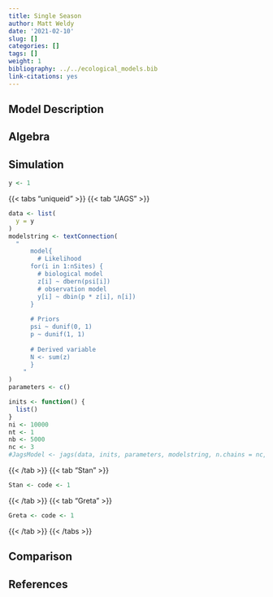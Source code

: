 ```yaml
---
title: Single Season
author: Matt Weldy
date: '2021-02-10'
slug: []
categories: []
tags: []
weight: 1
bibliography: ../../ecological_models.bib
link-citations: yes
---
```


## Model Description

## Algebra

## Simulation

``` r
y <- 1
```

{{&lt; tabs “uniqueid” &gt;}}
{{&lt; tab “JAGS” &gt;}}

``` r
data <- list(
  y = y
)
modelstring <- textConnection(
  "
      model{
        # Likelihood
      for(i in 1:nSites) {
        # biological model
        z[i] ~ dbern(psi[i])
        # observation model
        y[i] ~ dbin(p * z[i], n[i])
      }
    
      # Priors
      psi ~ dunif(0, 1)
      p ~ dunif(1, 1)
      
      # Derived variable
      N <- sum(z)
      }
    "
)
parameters <- c()

inits <- function() {
  list()
}
ni <- 10000
nt <- 1
nb <- 5000
nc <- 3
#JagsModel <- jags(data, inits, parameters, modelstring, n.chains = nc, n.thin = nt, n.iter = ni, n.burnin = nb)
```

{{&lt; /tab &gt;}}
{{&lt; tab “Stan” &gt;}}

``` r
Stan <- code <- 1
```

{{&lt; /tab &gt;}}
{{&lt; tab “Greta” &gt;}}

``` r
Greta <- code <- 1
```

{{&lt; /tab &gt;}}
{{&lt; /tabs &gt;}}

## Comparison

## References

<div id="refs">

</div>
